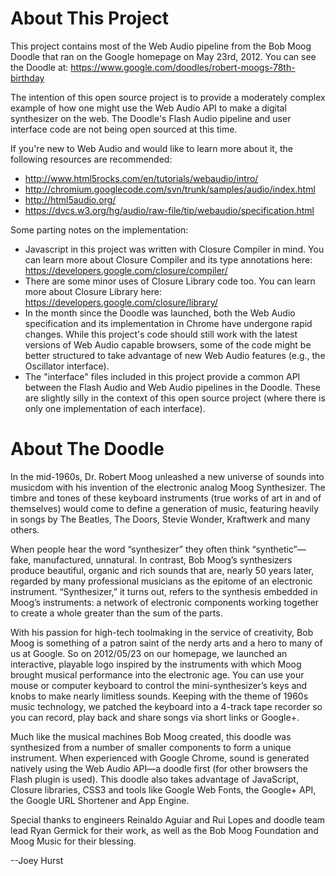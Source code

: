 # About This Project

This project contains most of the Web Audio pipeline from the Bob Moog Doodle that ran on the Google homepage on May 23rd, 2012. You can see the Doodle at: https://www.google.com/doodles/robert-moogs-78th-birthday

The intention of this open source project is to provide a moderately complex example of how one might use the Web Audio API to make a digital synthesizer on the web. The Doodle's Flash Audio pipeline and user interface code are not being open sourced at this time.

If you're new to Web Audio and would like to learn more about it, the following resources are recommended:

*  http://www.html5rocks.com/en/tutorials/webaudio/intro/
*  http://chromium.googlecode.com/svn/trunk/samples/audio/index.html
*  http://html5audio.org/
*  https://dvcs.w3.org/hg/audio/raw-file/tip/webaudio/specification.html

Some parting notes on the implementation:

*  Javascript in this project was written with Closure Compiler in mind. You can learn more about Closure Compiler and its type annotations here: https://developers.google.com/closure/compiler/
*  There are some minor uses of Closure Library code too. You can learn more about Closure Library here: https://developers.google.com/closure/library/
*  In the month since the Doodle was launched, both the Web Audio specification and its implementation in Chrome have undergone rapid changes. While this project's code should still work with the latest versions of Web Audio capable browsers, some of the code might be better structured to take advantage of new Web Audio features (e.g., the Oscillator interface).
*  The "interface" files included in this project provide a common API between the Flash Audio and Web Audio pipelines in the Doodle. These are slightly silly in the context of this open source project (where there is only one implementation of each interface).

# About The Doodle

In the mid-1960s, Dr. Robert Moog unleashed a new universe of sounds into musicdom with his invention of the electronic analog Moog Synthesizer. The timbre and tones of these keyboard instruments (true works of art in and of themselves) would come to define a generation of music, featuring heavily in songs by The Beatles, The Doors, Stevie Wonder, Kraftwerk and many others.

When people hear the word “synthesizer” they often think “synthetic”—fake, manufactured, unnatural. In contrast, Bob Moog’s synthesizers produce beautiful, organic and rich sounds that are, nearly 50 years later, regarded by many professional musicians as the epitome of an electronic instrument. “Synthesizer,” it turns out, refers to the synthesis embedded in Moog’s instruments: a network of electronic components working together to create a whole greater than the sum of the parts.

With his passion for high-tech toolmaking in the service of creativity, Bob Moog is something of a patron saint of the nerdy arts and a hero to many of us at Google. So on 2012/05/23 on our homepage, we launched an interactive, playable logo inspired by the instruments with which Moog brought musical performance into the electronic age. You can use your mouse or computer keyboard to control the mini-synthesizer’s keys and knobs to make nearly limitless sounds. Keeping with the theme of 1960s music technology, we patched the keyboard into a 4-track tape recorder so you can record, play back and share songs via short links or Google+.

Much like the musical machines Bob Moog created, this doodle was synthesized from a number of smaller components to form a unique instrument. When experienced with Google Chrome, sound is generated natively using the Web Audio API—a doodle first (for other browsers the Flash plugin is used). This doodle also takes advantage of JavaScript, Closure libraries, CSS3 and tools like Google Web Fonts, the Google+ API, the Google URL Shortener and App Engine.

Special thanks to engineers Reinaldo Aguiar and Rui Lopes and doodle team lead Ryan Germick for their work, as well as the Bob Moog Foundation and Moog Music for their blessing.

--Joey Hurst
